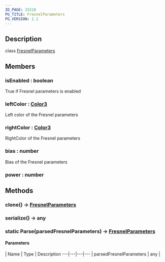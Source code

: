 ```yaml
---
ID_PAGE: 25218
PG_TITLE: FresnelParameters
PG_VERSION: 2.1
---
```

## Description

class [FresnelParameters](/classes/2.4/FresnelParameters)



## Members

### isEnabled : boolean

True if Fresnel parameters is enabled

### leftColor : [Color3](/classes/2.4/Color3)

Left color of the Fresnel parameters

### rightColor : [Color3](/classes/2.4/Color3)

RightColor of the Fresnel parameters

### bias : number

Bias of the Fresnel parameters

### power : number



## Methods

### clone() &rarr; [FresnelParameters](/classes/2.4/FresnelParameters)


### serialize() &rarr; any


### static Parse(parsedFresnelParameters) &rarr; [FresnelParameters](/classes/2.4/FresnelParameters)



#### Parameters
 | Name | Type | Description
---|---|---|---
 | parsedFresnelParameters | any |  

